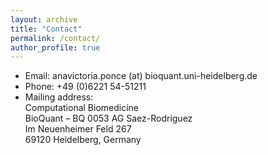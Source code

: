```yaml
---
layout: archive
title: "Contact"
permalink: /contact/
author_profile: true
---
```


* Email: anavictoria.ponce (at) bioquant.uni-heidelberg.de 
* Phone: +49 (0)6221 54-51211
* Mailing address:  <br/>
Computational Biomedicine  <br/>
BioQuant – BQ 0053 AG Saez-Rodriguez <br/>
Im Neuenheimer Feld 267 <br/>
69120 Heidelberg, Germany <br/>

